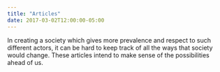 ```yaml
---
title: "Articles"
date: 2017-03-02T12:00:00-05:00
---
```

In creating a society which gives more prevalence and respect to such different actors, it can be hard to keep track of all the ways that society would change. These articles intend to make sense of the possibilities ahead of us.
